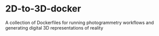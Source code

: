 # 2D-to-3D-docker
A collection of Dockerfiles for running photogrammetry workflows and generating digital 3D representations of reality
